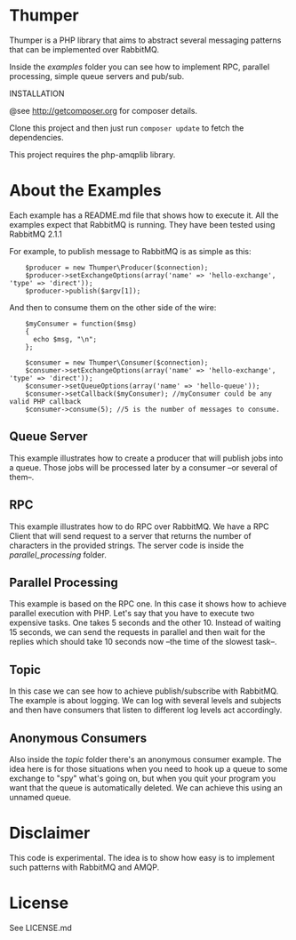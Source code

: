 # Thumper #

Thumper is a PHP library that aims to abstract several messaging patterns that can be implemented over RabbitMQ.

Inside the _examples_ folder you can see how to implement RPC, parallel processing, simple queue servers and pub/sub.

INSTALLATION

@see http://getcomposer.org for composer details.

Clone this project and then just run `composer update` to fetch the dependencies.

This project requires the php-amqplib library.

# About the Examples #

Each example has a README.md file that shows how to execute it. All the examples expect that RabbitMQ is running. They have been tested using RabbitMQ 2.1.1

For example, to publish message to RabbitMQ is as simple as this:

		$producer = new Thumper\Producer($connection);
		$producer->setExchangeOptions(array('name' => 'hello-exchange', 'type' => 'direct'));
		$producer->publish($argv[1]);

And then to consume them on the other side of the wire:

		$myConsumer = function($msg)
		{
		  echo $msg, "\n";
		};

		$consumer = new Thumper\Consumer($connection);
		$consumer->setExchangeOptions(array('name' => 'hello-exchange', 'type' => 'direct'));
		$consumer->setQueueOptions(array('name' => 'hello-queue'));
		$consumer->setCallback($myConsumer); //myConsumer could be any valid PHP callback
		$consumer->consume(5); //5 is the number of messages to consume.

## Queue Server ##

This example illustrates how to create a producer that will publish jobs into a queue. Those jobs will be processed later by a consumer –or several of them–.

## RPC ##

This example illustrates how to do RPC over RabbitMQ. We have a RPC Client that will send request to a server that returns the number of characters in the provided strings. The server code is inside the _parallel\_processing_ folder.

## Parallel Processing ##

This example is based on the RPC one. In this case it shows how to achieve parallel execution with PHP. Let's say that you have to execute two expensive tasks. One takes 5 seconds and the other 10. Instead of waiting 15 seconds, we can send the requests in parallel and then wait for the replies which should take 10 seconds now –the time of the slowest task–.

## Topic ##

In this case we can see how to achieve publish/subscribe with RabbitMQ. The example is about logging. We can log with several levels and subjects and then have consumers that listen to different log levels act accordingly.

## Anonymous Consumers ##

Also inside the _topic_ folder there's an anonymous consumer example. The idea here is for those situations when you need to hook up a queue to some exchange to "spy" what's going on, but when you quit your program you want that the queue is automatically deleted. We can achieve this using an unnamed queue.

# Disclaimer #

This code is experimental. The idea is to show how easy is to implement such patterns with RabbitMQ and AMQP.

# License #

See LICENSE.md
